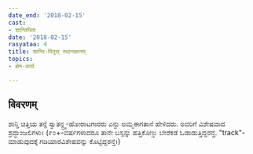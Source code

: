 ```yaml
---
date_end: '2018-02-15'
cast:
- शान्तिपिता
date: '2018-02-15'
rasyataa: 4
title: शान्ति-पितुस् स्थानज्ञानम्
topics:
- क्षेम-वार्ता

---
```


## विवरणम्
ಶಾನ್ತಿ ಚಿತ್ತಿಯ ತನ್ದೆ ಸ್ವಾತನ್ದ್ರ್ಯ-ಹೋರಾಟಗಾರರು ಎನ್ದು ಅಮ್ಮಈಗತಾನೆ ಹೇಳಿದರು. ಅವರಿಗೆ ವಿಶೇಷವಾದ ಶ್ರದ್ಧಾಂಜಲಿಗಳು।
(೯೦+-ವರ್ಷಗಳಾದರೂ ತಾನೇ ಬಸ್ಸನ್ನು ಹತ್ತಿಕೊಣ್ಡು ಬೇರೆಕಡೆ ಓಡಾಡುತ್ತಿದ್ದರನ್ತೆ. "track"-ಮಾಡುವುದಕ್ಕೆ ಗಡಿಯಾರವಿಶೇಷವನ್ನು ಕೊಟ್ಟಿದ್ದರನ್ತೆ।)

